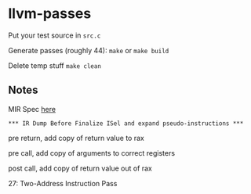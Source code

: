 # llvm-passes

Put your test source in `src.c`

Generate passes (roughly 44): `make` or `make build`

Delete temp stuff `make clean`

## Notes

MIR Spec [here](https://llvm.org/docs/MIRLangRef.html#mir-registers)

`*** IR Dump Before Finalize ISel and expand pseudo-instructions ***`

pre return, add copy of return value to rax

pre call, add copy of arguments to correct registers

post call, add copy of return value out of rax


27: Two-Address Instruction Pass
